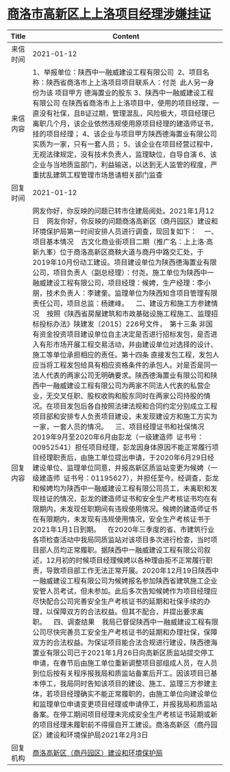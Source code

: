 # <a href="http://www.shangluo.gov.cn/zmhd/ldxxxx.jsp?urltype=leadermail.LeaderMailContentUrl&wbtreeid=1112&leadermailid=6803">商洛市高新区上上洛项目经理涉嫌挂证</a>
| Title |                                                                                                                                                                                                                                                                                                                                                                                                                                                                                                                                                                                                                                                                                                                                               Content                                                                                                                                                                                                                                                                                                                                                                                                                                                                                                                                                                                                                                                                                                                                                |
|:-----:|------------------------------------------------------------------------------------------------------------------------------------------------------------------------------------------------------------------------------------------------------------------------------------------------------------------------------------------------------------------------------------------------------------------------------------------------------------------------------------------------------------------------------------------------------------------------------------------------------------------------------------------------------------------------------------------------------------------------------------------------------------------------------------------------------------------------------------------------------------------------------------------------------------------------------------------------------------------------------------------------------------------------------------------------------------------------------------------------------------------------------------------------------------------------------------------------------------------------------------------------------------------------------------------------------------------------------------------------------------------------------------------------------------------------------------------------------------------------------------------------------|
| 来信时间  | 2021-01-12                                                                                                                                                                                                                                                                                                                                                                                                                                                                                                                                                                                                                                                                                                                                                                                                                                                                                                                                                                                                                                                                                                                                                                                                                                                                                                                                                                                                                                                                                           |
| 来信内容  | 1、举报单位：陕西中一融威建设工程有限公司  2、项目名称：陕西省商洛市上上洛项目项目联系人：付尧  此人另一身份为该 项目甲方 德海置业的股东 3、陕西中一融威建设工程有限公司 在陕西省商洛市上上洛项目中，使用的项目经理，一直没有社保，且B证过期，管理混乱，风险极大，项目经理已离职几个月，该企业依然违规使用原项目经理的建造师证书，挂的项目经理； 4、该企业与项目甲方陕西德海置业有限公司实质为一家，只有一套人员； 5、该企业在项目经营过程中，无视法律规定，没有技术负责人，监理缺位，自导自演 6、该企业与当地质监部门，利益输送，以达到无人监管的程度，严重扰乱建筑工程管理市场恳请相关部门监查                                                                                                                                                                                                                                                                                                                                                                                                                                                                                                                                                                                                                                                                                                                                                                                                                                                                                                                                                                                                                                                                                                                                                                                            |
| 回复时间  | 2021-01-12                                                                                                                                                                                                                                                                                                                                                                                                                                                                                                                                                                                                                                                                                                                                                                                                                                                                                                                                                                                                                                                                                                                                                                                                                                                                                                                                                                                                                                                                                           |
| 回复内容  | 网友你好，你反映的问题已转市住建局阅处。2021年1月12日    网友你好，你反映的问题商洛高新区（商丹园区）建设和环境保护局第一时间安排人员进行调查，现回复如下：    一、项目基本情况    古文化商业街项目二期（推广名：上上洛·高新九峯）位于商洛高新区商鞅大道与商丹中路交汇处，于2019年10月份动工建设。项目建设单位为陕西德海置业有限公司，项目负责人（副总经理）：付尧。施工单位为陕西中一融威建设工程有限公司，项目经理：候娉，生产经理：李小朋，技术负责人：李建奎。监理单位为陕西知含项目管理有限责任公司，项目总监：杨建峰。    二、建设方和施工方参建情况    按照《陕西省房屋建筑和市政基础设施工程施工、监理招标投标办法》陕建发〔2015〕226号文件，　第十三条 非国有资金投资项目建设单位自主决定是否进行招标发包，是否进入有形市场开展工程交易活动，并由建设单位对选择的设计、施工等单位承担相应的责任。第十四条 直接发包工程，发包人应当将工程发包给具有相应资格条件的承包人。对是否是同一法人代表的两家公司无明确要求。陕西德海置业有限公司和陕西中一融威建设工程有限公司为两家不同法人代表的私营企业，无交叉任职、股权收购和股东同时在两家公司持股的情况。在项目发包后各自按照法律法规和合同约定分别成立工程项目部和安排专人负责项目建设，未发现建设方和施工方实为一家，一套人员的情况。    三、项目经理证书和社保情况    2019年9月至2020年6月由彭龙（一级建造师  证书号：00952541）担任项目经理，彭龙因身体原因不能正常履行项目经理职责后，由施工单位提出申请，于2020年6月29日经建设单位、监理单位同意，并报高新区质监站变更为候娉（一级建造师  证书号：01195627），并担任至今。经调查，彭龙和候娉均为陕西中一融威建设工程有限公司员工，未离职和发现挂证的情况，彭龙的建造师证书和安全生产考核证书均在有限期内，未发现任职期间有违规使用情况。候娉的建造师证书在有限期内，未发现有违规使用情况，安全生产考核证书于2021年1月1日到期。    在2020年三季度的省、市建筑行业各项检查活动中我局同质监站对该项目多次进行检查，当时项目部人员均正常履职。据陕西中一融威建设工程有限公司叙述，12月初的时候项目经理候娉以各种理由拒不正常履行职责，导致项目部工作无法正常开展。2020年12月19日陕西中一融威建设工程有限公司为候娉报名参加陕西省建筑施工企业安管人员考试，但未参加。此后多次告知候娉作为项目经理应尽快配合公司完善安全生产考核证书的延期和社保手续的办理，以保障双方的合法权益。但其不配合，并提出要求离职。    四、调查结果    我局已督促陕西中一融威建设工程有限公司尽快完善员工安全生产考核证书的延期和办理社保，保障双方的合法权益。为保证项目能合法合规进行建设，陕西德海置业有限公司已于2021年1月26日向高新区质监站提交停工申请，在春节后由施工单位重新调整项目部组成人员，在人员到位后按有关程序报我局和质监站备案后开工。因该项目已基本停工，我局同时告知该项目的建设、施工、监理三方参建主体，若项目经理确实不能正常履职的，由施工单位向建设单位和监理单位申请变更项目经理或申请停工，并报我局和质监站备案。在停工期间项目经理未完成安全生产考核证书延期或新的项目经理未履职前不得擅自开工建设。商洛高新区（商丹园区）建设和环境保护局2021年2月3日 |
| 回复机构  | <a href="../../categories/agencies/商洛高新区（商丹园区）建设和环境保护局.md">商洛高新区（商丹园区）建设和环境保护局</a>                                                                                                                                                                                                                                                                                                                                                                                                                                                                                                                                                                                                                                                                                                                                                                                                                                                                                                                                                                                                                                                                                                                                                                                                                                                                                                                                                                                                                     |